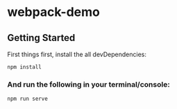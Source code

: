 # webpack-demo

## Getting Started

First things first, install the all devDependencies:

```console
npm install
```

### And run the following in your terminal/console:

```console
npm run serve
```
